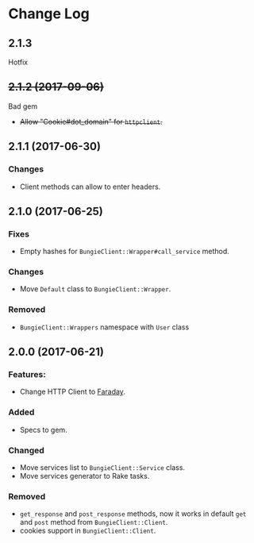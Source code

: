 # Change Log

## 2.1.3

Hotfix

## ~~2.1.2 (2017-09-06)~~

Bad gem

* ~~Allow "Cookie#dot_domain" for `httpclient`.~~

## 2.1.1 (2017-06-30)

### Changes

* Client methods can allow to enter headers.

## 2.1.0 (2017-06-25)

### Fixes

* Empty hashes for `BungieClient::Wrapper#call_service` method.

### Changes

* Move `Default` class to `BungieClient::Wrapper`.

### Removed

* `BungieClient::Wrappers` namespace with `User` class

## 2.0.0 (2017-06-21)

### Features:

* Change HTTP Client to [Faraday](https://github.com/lostisland/faraday).

### Added

* Specs to gem.

### Changed

* Move services list to `BungieClient::Service` class.
* Move services generator to Rake tasks.

### Removed

* `get_response` and `post_response` methods, now it works in default `get` and `post` method from `BungieClient::Client`.
* cookies support in `BungieClient::Client`.
